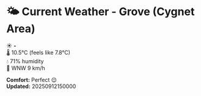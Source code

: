 # 🌤️ Current Weather - Grove (Cygnet Area)

☀️ **-**  
🌡️ 10.5°C (feels like 7.8°C)  
💧 71% humidity  
💨 WNW 9 km/h  

**Comfort:** Perfect 😌  
**Updated:** 20250912150000

